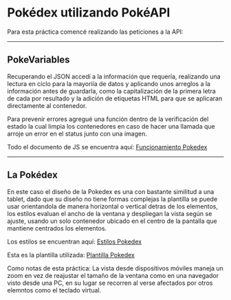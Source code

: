 # Pokédex utilizando PokéAPI

Para esta práctica comencé  realizando las peticiones a la API:
<hr>

## PokeVariables

Recuperando el JSON accedí a la información que requería, realizando una lectura en ciclo para la mayoriía de datos y aplicando unos arreglos a la información antes de guardarla, como la capitalización de la primera letra de cada por resultado y la adición de etiquetas HTML para que se aplicaran directamente al contenedor.

Para prevenir errores agregué una función dentro de la verificación del estado la cual limpia los contenedores en caso de hacer una llamada que arroje un error en el status junto con una imagen.

Todo el documento de JS se encuentra aquí: <a href="assets/dex.js">Funcionamiento Pokedex</a>
<hr>

## La Pokédex

En este caso el diseño de la Pokedex es una con bastante similitud a una tablet, dado que su diseño no tiene formas complejas la plantilla se puede usar orientandola de manera horizontal o vertical detras de los elementos, los estilos evaluan el ancho de la ventana y despliegan la vista según se ajuste, usando un solo contenedor ubicado en el centro de la pantalla que mantiene centrados los elementos.

Los estilos se encuentran aquí: <a href="assets/dex.css">Estilos Pokedex</a>

Esta es la plantilla utilizada: <a href="assets/images/dexBackground.png">Plantilla Pokedex</a>


Como notas de esta práctica:
La vista desde dispositivos móviles maneja un zoom en vez de reajustar el tamaño de la ventana como en una navegador visto desde una PC, en su lugar se recorren al verse afectados por otros elemntos como el teclado virtual.
